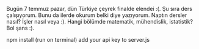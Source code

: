 Bugün 7 temmuz pazar, dün Türkiye çeyrek finalde elendei :(. Şu sıra ders çalışıyorum. Bunu da ilerde okurum belki diye yazıyorum. Naptın dersler nasıl? İşler nasıl veya :). 
Hangi bölümde matematik, mühendislik, istatistik? Bol şans :).

npm install (run on terminal)
add your api key to server.js
